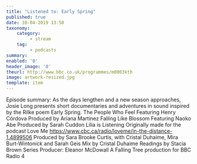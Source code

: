 ```yaml
---
title: "Listened to: Early Spring"
published: true
date: 10-04-2019 13:50
taxonomy:
    category:
         - stream
    tag:
         - podcasts
summary:
enabled: '0'
header_image: '0'
theurl: http://www.bbc.co.uk/programmes/m0003kth
image: artwork-resized.jpg
template: item
---
```

 
Episode summary: As the days lengthen and a new season approaches, Josie Long presents short documentaries and adventures in sound inspired by the Rilke poem Early Spring. The People Who Feel Featuring Henry Córdova Produced by Ariana Martinez Falling Like Blossom Featuring Naoko Abe Produced by Sarah Cuddon Lilia is Listening Originally made for the podcast Love Me https://www.cbc.ca/radio/loveme/in-the-distance-1.4899506 Produced by Sara Brooke Curtis, with Cristal Duhaime, Mira Burt-Wintonick and Sarah Geis Mix by Cristal Duhaime Readings by Stacia Brown Series Producer: Eleanor McDowall A Falling Tree production for BBC Radio 4
